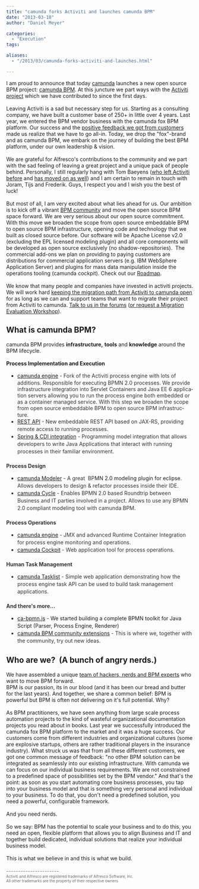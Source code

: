 ```yaml
---
title: "camunda forks Activiti and launches camunda BPM"
date: "2013-03-18"
author: "Daniel Meyer"

categories:
  - "Execution"
tags: 

aliases:
  - "/2013/03/camunda-forks-activiti-and-launches.html"

---
```


<div>
I am proud to announce that today&nbsp;<a href="http://www.camunda.com/">camunda</a>&nbsp;launches a new open source BPM project:&nbsp;<a href="http://www.camunda.org/">camunda BPM</a>. At this juncture we part ways with the <a href="http://www.activiti.org/">Activiti project</a>&nbsp;which we have contributed to since the first days.<br />
<br />
Leaving Activiti is a sad but necessary step for us. Starting as a consulting company, we have built a customer base of 250+ in little over 4 years. Last year, we entered the BPM vendor business with the camunda fox BPM platform. Our success and the <a href="http://www.camunda.org/community/users.html">positive feedback we got from customers</a> made us realize that we have to go all-in. Today, we drop the "fox"-brand and as camunda BPM, we&nbsp;embark on the journey of building the best BPM platform, under our own leadership &amp; vision.<br />
<br />
We are grateful&nbsp;for Alfresco's contributions to the community and we part with the sad feeling of leaving a great project and a unique pack of people behind. Personally, I still regularly hang with Tom Baeyens (<a href="http://bpmn20inaction.blogspot.de/2012/11/activiti-thanks-tom-baeyens.html">who left Activiti before</a>&nbsp;and <a href="http://www.infoq.com/news/2013/03/baeyens-activiti">has moved on as well</a>) and I am certain to remain in touch with Joram, Tijs and Frederik. Guys, I respect you and I&nbsp;wish&nbsp;you the best of luck!<br />
<br />
But most of all, I am very excited about what lies ahead for us. Our ambition is to kick off a&nbsp;vibrant <a href="http://www.camunda.org/community.html">BPM&nbsp;community</a>&nbsp;and move the open source BPM space forward. We are very serious about our open source commitment. With this move we broaden the scope from open source embeddable BPM to open source BPM infrastructure, opening code and technology that we built as closed source before. Our software will be Apache License v2.0 (excluding the EPL licensed modeling plugin) and all core components will be developed as open source exclusively (no shadow-repositories). &nbsp;The commercial add-ons we plan on providing to&nbsp;paying&nbsp;customers are distributions for commercial application servers (e.g. IBM&nbsp;WebSphere Application Server) and plugins for mass data manipulation inside the operations tooling (camunda cockpit). Check out our <a href="http://camunda.org/community/roadmap.html">Roadmap</a>.<br />
<br />
We know that many people and companies have invested in activiti projects. We will work hard <a href="http://docs.camunda.org/latest/guides/migration-guide/#migrate-from-activiti">keeping the migration path from Activiti to camunda open</a> for as long as we can and support teams that want to migrate their project from Activiti to camunda. <a href="http://www.camunda.org/community/forum.html">Talk to us in the forums</a>&nbsp;(<a href="http://camunda.com/bpm/training/migrate/">or request a Migration Evaluation Workshop</a>).<br />
<h2>
<span style="font-family: inherit;">What is camunda BPM?</span></h2>
<span style="font-family: inherit;">camunda BPM provides <b>infrastructure,</b>&nbsp;<b>tools</b>&nbsp;and <b>knowledge</b> around the BPM lifecycle.&nbsp;</span><br />
<span style="font-family: inherit;"><br /></span>
<span style="font-family: inherit;"><b>Process Implementation and Execution</b></span><br />
<ul style="border: 0px; margin: 15px 0px; padding: 0px 0px 0px 30px;">
<li style="border: 0px; margin: 0px; padding: 0px;"><span style="color: #333333; font-family: inherit; line-height: 20px;"><a href="http://docs.camunda.org/latest/guides/user-guide/#process-engine">camunda engine</a> - Fork of the Activiti process engine with lots of additions. Responsible for executing BPMN 2.0 processes.&nbsp;</span><span lang="EN-US"><span style="color: #333333;"><span style="line-height: 115%;">We provide infrastructure integration into Servlet Containers and Java
EE 6 application servers allowing you to run the process engine both embedded or as
a container managed service. With this step we broaden the scope from open source embeddable BPM to open source BPM&nbsp;</span><span style="line-height: 18px;">infrastructure</span><span style="line-height: 115%;">.&nbsp;</span></span></span></li>
<li style="border: 0px; color: #333333; line-height: 20px; margin: 0px; padding: 0px;"><span style="font-family: inherit;"><a href="http://docs.camunda.org/latest/api-references/rest/">REST API</a> - New embeddable REST API based on JAX-RS, providing remote access to running processes.</span></li>
<li style="border: 0px; color: #333333; line-height: 20px; margin: 0px; padding: 0px;"><span style="font-family: inherit;"><a href="http://docs.camunda.org/latest/guides/user-guide/#spring-framework-integration">Spring &amp; CDI integration</a> - Programming model integration that allows developers to write Java Applications that interact with running processes in their familiar environment.</span></li>
</ul>
<h4 style="-webkit-font-smoothing: antialiased; border: 0px; color: #333333; cursor: text; margin: 20px 0px 10px; padding: 0px; position: relative;">
<a class="anchor" href="https://github.com/camunda/camunda-bpm-platform#process-design" name="process-design" style="border: 0px; bottom: 0px; color: #4183c4; cursor: pointer; display: block; left: 0px; margin: 0px 0px 0px -30px; padding: 0px 0px 0px 30px; position: absolute; text-decoration: none; top: 0px;"></a><span style="font-family: inherit;">Process Design</span></h4>
<ul style="border: 0px; line-height: 20px; margin: 15px 0px; padding: 0px 0px 0px 30px;">
<li style="border: 0px; margin: 0px; padding: 0px;"><span style="font-family: inherit;"><a href="http://camunda.org/bpmn/tool/">camunda Modeler</a><span style="color: #333333;"> - A great &nbsp;BP</span>MN 2.<span style="font-family: inherit;">0&nbsp;modeling plugin for eclipse</span><span style="color: #333333;">. Allows developers to design &amp; refactor processes inside their IDE.</span></span></li>
<li style="border: 0px; color: #333333; margin: 0px; padding: 0px;"><span style="font-family: inherit;"><a href="http://docs.camunda.org/latest/guides/getting-started-guides/roundtrip-with-cycle/">camunda Cycle</a> - Enables BPMN 2.0 based Roundtrip between Business and IT parties involved in a project. Allows to use any BPMN 2.0 compliant modeling tool with camunda BPM.</span></li>
</ul>
<h4 style="-webkit-font-smoothing: antialiased; border: 0px; color: #333333; cursor: text; margin: 20px 0px 10px; padding: 0px; position: relative;">
<a class="anchor" href="https://github.com/camunda/camunda-bpm-platform#process-operations" name="process-operations" style="border: 0px; bottom: 0px; color: #4183c4; cursor: pointer; display: block; left: 0px; margin: 0px 0px 0px -30px; padding: 0px 0px 0px 30px; position: absolute; text-decoration: none; top: 0px;"></a><span style="font-family: inherit;">Process Operations</span></h4>
<ul style="border: 0px; color: #333333; line-height: 20px; margin: 15px 0px; padding: 0px 0px 0px 30px;">
<li style="border: 0px; margin: 0px; padding: 0px;"><span style="font-family: inherit;"><a href="http://docs.camunda.org/latest/guides/user-guide/#process-engine">camunda engine</a> - JMX and advanced Runtime Container Integration for process engine monitoring and operations.</span></li>
<li style="border: 0px; margin: 0px; padding: 0px;"><span style="font-family: inherit;"><a href="http://docs.camunda.org/latest/guides/user-guide/#cockpit">camunda Cockpit</a> - Web application tool for process operations.</span></li>
</ul>
<h4 style="-webkit-font-smoothing: antialiased; border: 0px; color: #333333; cursor: text; margin: 20px 0px 10px; padding: 0px; position: relative;">
<a class="anchor" href="https://github.com/camunda/camunda-bpm-platform#human-task-management" name="human-task-management" style="border: 0px; bottom: 0px; color: #4183c4; cursor: pointer; display: block; left: 0px; margin: 0px 0px 0px -30px; padding: 0px 0px 0px 30px; position: absolute; text-decoration: none; top: 0px;"></a><span style="font-family: inherit;">Human Task Management</span></h4>
<ul style="border: 0px; color: #333333; line-height: 20px; margin: 15px 0px; padding: 0px 0px 0px 30px;">
<li style="border: 0px; margin: 0px; padding: 0px;"><span style="font-family: inherit;"><a href="http://docs.camunda.org/latest/guides/user-guide/#tasklist">camunda Tasklist</a> - Simple web application demonstrating how the process engine task API can be used to build task management applications.</span></li>
</ul>
<h4 style="-webkit-font-smoothing: antialiased; border: 0px; color: #333333; cursor: text; margin: 20px 0px 10px; padding: 0px; position: relative;">
<a class="anchor" href="https://github.com/camunda/camunda-bpm-platform#and-theres-more" name="and-theres-more" style="border: 0px; bottom: 0px; color: #4183c4; cursor: pointer; display: block; left: 0px; margin: 0px 0px 0px -30px; padding: 0px 0px 0px 30px; position: absolute; text-decoration: none; top: 0px;"></a><span style="font-family: inherit;">And there's more...</span></h4>
<ul style="border: 0px; line-height: 20px; margin: 15px 0px; padding: 0px 0px 0px 30px;">
<li style="border: 0px; margin: 0px; padding: 0px;"><span style="font-family: inherit;"><a href="https://github.com/camunda/camunda-bpmn.js">ca-bpmn.js</a><span style="color: #333333;">&nbsp;- </span>We started building a complete BPMN toolkit for Java Script (Parser, Process Engine, Renderer)</span></li>
<li style="border: 0px; color: #333333; margin: 0px; padding: 0px;"><span style="font-family: inherit;"><span style="color: #4183c4;"><a href="http://docs.camunda.org/latest/guides/user-guide/#introduction-community-extensions">camunda BPM community extensions</a>&nbsp;</span>- This is where we, together with the community, try out new ideas.</span></li>
</ul>
<h2>
Who are we? &nbsp;(A bunch of angry nerds.)</h2>
We have assembled a unique <a href="http://camunda.org/community/team.html">team of hackers, nerds and BPM experts</a> who want to move BPM forward.<br />
BPM is our passion, its in our blood (and it has been our bread and butter for the last years). And together, we share a common belief: BPM is powerful but BPM is often not delivering on it's full potential. Why?<br />
<br />
As BPM&nbsp;practitioners, we have seen anything from large scale process automation projects to the kind of wasteful organizational documentation projects you read about in books. Last year we successfully introduced the camunda fox BPM platform to the market and it was a huge success. Our customers come from different industries and organizational cultures (some are explosive startups, others are rather traditional players in the insurance industry). What struck us was that from all these different customers, we got one common message of feedback: "no other BPM solution can be integrated as seamlessly into our existing infrastructure. With camunda we can focus on our individual business requirements. We are not constrained to a predefined space of possibilities set by the BPM vendor." And that's the point: as soon as you start automating core business processes, you tap into your business model and that is something very personal and individual to your business. To do that, you don't need a predefined solution, you need a powerful, configurable framework.<br />
<br />
And you need nerds.<br />
<br />
So we say: BPM has the potential to scale your business and to do this, you need an open, flexible platform that allows you to align Business and IT and together build dedicated, individual solutions that realize your individual business model.<br />
<br />
This is what we believe in and this is what we build.<br />
<br />
<span style="color: #666666;">----------------------</span><br />
<span style="color: #666666; font-family: inherit; font-size: x-small;">Activiti and Alfresco are registered trademarks of Alfresco Software,
Inc.</span><br />
<span style="font-size: x-small;"><span style="color: #666666; font-family: inherit;">All other trademarks are the property of their respective owners</span></span>
</div>
